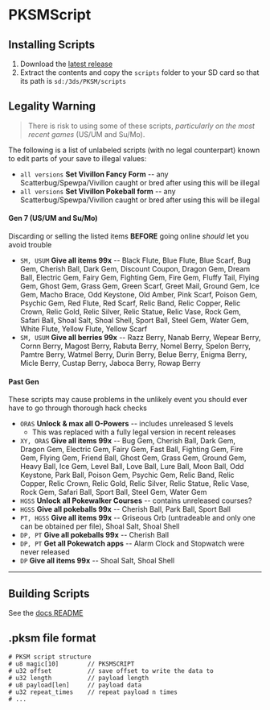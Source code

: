 # PKSMScript

## Installing Scripts
1. Download the [latest release](https://github.com/FlagBrew/PKSM-Scripts/releases/latest)
1. Extract the contents and copy the `scripts` folder to your SD card so that its path is `sd:/3ds/PKSM/scripts`

## Legality Warning
>There is risk to using some of these scripts, *particularly on the most recent games* (US/UM and Su/Mo).

The following is a list of unlabeled scripts (with no legal counterpart) known to edit parts of your save to illegal values:
- `all versions` **Set Vivillon Fancy Form** -- any Scatterbug/Spewpa/Vivillon caught or bred after using this will be illegal
- `all versions` **Set Vivillon Pokeball form** -- any Scatterbug/Spewpa/Vivillon caught or bred after using this will be illegal

#### Gen 7 (US/UM and Su/Mo)
Discarding or selling the listed items **BEFORE** going online *should* let you avoid trouble
- `SM, USUM` **Give all items 99x** -- Black Flute, Blue Flute, Blue Scarf, Bug Gem, Cherish Ball, Dark Gem, Discount Coupon, Dragon Gem, Dream Ball, Electric Gem, Fairy Gem, Fighting Gem, Fire Gem, Fluffy Tail, Flying Gem, Ghost Gem, Grass Gem, Green Scarf, Greet Mail, Ground Gem, Ice Gem, Macho Brace, Odd Keystone, Old Amber, Pink Scarf, Poison Gem, Psychic Gem, Red Flute, Red Scarf, Relic Band, Relic Copper, Relic Crown, Relic Gold, Relic Silver, Relic Statue, Relic Vase, Rock Gem, Safari Ball, Shoal Salt, Shoal Shell, Sport Ball, Steel Gem, Water Gem, White Flute, Yellow Flute, Yellow Scarf
- `SM, USUM` **Give all berries 99x** -- Razz Berry, Nanab Berry, Wepear Berry, Cornn Berry, Magost Berry, Rabuta Berry, Nomel Berry, Spelon Berry, Pamtre Berry, Watmel Berry, Durin Berry, Belue Berry, Enigma Berry, Micle Berry, Custap Berry, Jaboca Berry, Rowap Berry

#### Past Gen
These scripts may cause problems in the unlikely event you should ever have to go through thorough hack checks
- `ORAS` **Unlock & max all O-Powers** -- includes unreleased S levels
    - This was replaced with a fully legal version in recent releases
- `XY, ORAS` **Give all items 99x** -- Bug Gem, Cherish Ball, Dark Gem, Dragon Gem, Electric Gem, Fairy Gem, Fast Ball, Fighting Gem, Fire Gem, Flying Gem, Friend Ball, Ghost Gem, Grass Gem, Ground Gem, Heavy Ball, Ice Gem, Level Ball, Love Ball, Lure Ball, Moon Ball, Odd Keystone, Park Ball, Poison Gem, Psychic Gem, Relic Band, Relic Copper, Relic Crown, Relic Gold, Relic Silver, Relic Statue, Relic Vase, Rock Gem, Safari Ball, Sport Ball, Steel Gem, Water Gem
- `HGSS` **Unlock all Pokewalker Courses** -- contains unreleased courses?
- `HGSS` **Give all pokeballs 99x** -- Cherish Ball, Park Ball, Sport Ball
- `PT, HGSS` **Give all items 99x** -- Griseous Orb (untradeable and only one can be obtained per file), Shoal Salt, Shoal Shell
- `DP, PT` **Give all pokeballs 99x** -- Cherish Ball
- `DP, PT` **Get all Pokewatch apps** -- Alarm Clock and Stopwatch were never released
- `DP` **Give all items 99x** -- Shoal Salt, Shoal Shell

---

## Building Scripts
See the [docs README](./docs/README.md)


## .pksm file format

```
# PKSM script structure
# u8 magic[10]        // PKSMSCRIPT
# u32 offset          // save offset to write the data to
# u32 length          // payload length
# u8 payload[len]     // payload data
# u32 repeat_times    // repeat payload n times
# ...
```
